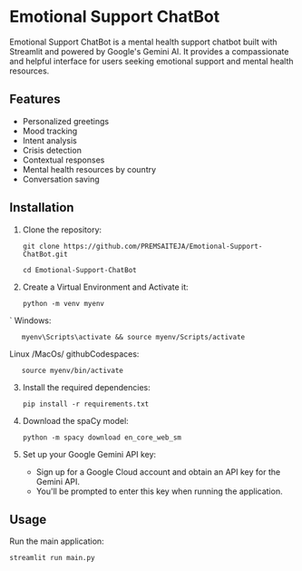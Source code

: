 # Emotional Support ChatBot

Emotional Support ChatBot is a mental health support chatbot built with Streamlit and powered by Google's Gemini AI. It provides a compassionate and helpful interface for users seeking emotional support and mental health resources.

## Features

- Personalized greetings
- Mood tracking
- Intent analysis
- Crisis detection
- Contextual responses
- Mental health resources by country
- Conversation saving

## Installation

1. Clone the repository:

   ```
   git clone https://github.com/PREMSAITEJA/Emotional-Support-ChatBot.git

   cd Emotional-Support-ChatBot
   ```
2. Create a Virtual Environment and Activate it:

   ```
   python -m venv myenv
`
   Windows:
```
   myenv\Scripts\activate && source myenv/Scripts/activate

```
   Linux /MacOs/ githubCodespaces:
```
   source myenv/bin/activate
```
   


3. Install the required dependencies:

   ```
   pip install -r requirements.txt
   ```

4. Download the spaCy model:

   ```
   python -m spacy download en_core_web_sm
   ```

5. Set up your Google Gemini API key:
   - Sign up for a Google Cloud account and obtain an API key for the Gemini API.
   - You'll be prompted to enter this key when running the application.

## Usage

Run the main application:

```
streamlit run main.py

```
